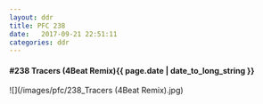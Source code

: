 ```yaml
---
layout: ddr
title: PFC 238
date:   2017-09-21 22:51:11
categories: ddr
---
```


#### **#238** Tracers (4Beat Remix)<span class="pull-right">{{ page.date | date_to_long_string }}</span>
![](/images/pfc/238_Tracers (4Beat Remix).jpg)
